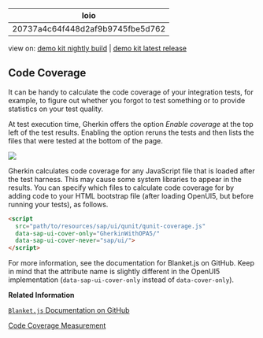 <!-- loio20737a4c64f448d2af9b9745fbe5d762 -->

| loio |
| -----|
| 20737a4c64f448d2af9b9745fbe5d762 |

<div id="loio">

view on: [demo kit nightly build](https://openui5nightly.hana.ondemand.com/#/topic/20737a4c64f448d2af9b9745fbe5d762) | [demo kit latest release](https://openui5.hana.ondemand.com/#/topic/20737a4c64f448d2af9b9745fbe5d762)</div>

## Code Coverage

It can be handy to calculate the code coverage of your integration tests, for example, to figure out whether you forgot to test something or to provide statistics on your test quality.

At test execution time, Gherkin offers the option *Enable coverage* at the top left of the test results. Enabling the option reruns the tests and then lists the files that were tested at the bottom of the page.

 ![](loio58d6e82cf5184288a2926951d8d12c30_LowRes.png) 

Gherkin calculates code coverage for any JavaScript file that is loaded after the test harness. This may cause some system libraries to appear in the results. You can specify which files to calculate code coverage for by adding code to your HTML bootstrap file \(after loading OpenUI5, but before running your tests\), as follows.

``` html
<script
  src="path/to/resources/sap/ui/qunit/qunit-coverage.js"
  data-sap-ui-cover-only="GherkinWithOPA5/"
  data-sap-ui-cover-never="sap/ui/">
</script>
```

For more information, see the documentation for Blanket.js on GitHub. Keep in mind that the attribute name is slightly different in the OpenUI5 implementation \(`data-sap-ui-cover-only` instead of `data-cover-only`\).

**Related Information**  


[`Blanket.js` Documentation on GitHub](https://github.com/alex-seville/blanket/blob/master/docs/intermediate_browser.md)

[Code Coverage Measurement](Code_Coverage_Measurement_7ef3242.md "You can measure the code coverage for your test inside the Control.qunit.html page either via HTML or JavaScript code using Blanket.js.")

